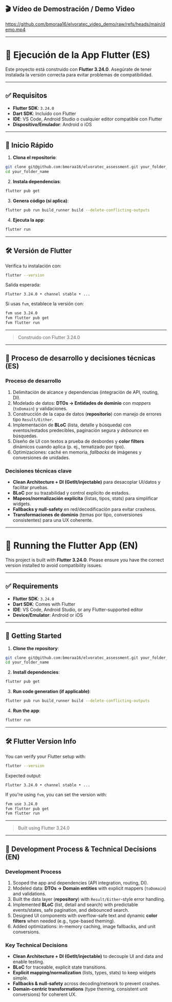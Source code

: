 ## 🎬 Vídeo de Demostración / Demo Video

https://github.com/bmoraa16/elvoratec_video_demo/raw/refs/heads/main/demo.mp4

---

# 📱 Ejecución de la App Flutter (ES)

Este proyecto está construido con **Flutter 3.24.0**. Asegúrate de tener instalada la versión correcta para evitar problemas de compatibilidad.

---

## ✅ Requisitos

- **Flutter SDK**: `3.24.0`  
- **Dart SDK**: Incluido con Flutter  
- **IDE**: VS Code, Android Studio o cualquier editor compatible con Flutter  
- **Dispositivo/Emulador**: Android o iOS

---

## 🚀 Inicio Rápido

1. **Clona el repositorio**:
```bash
git clone git@github.com:bmoraa16/elvoratec_assessment.git your_folder_name
cd your_folder_name
```

2. **Instala dependencias**:
```bash
flutter pub get
```

3. **Genera código (si aplica)**:
```bash
flutter pub run build_runner build --delete-conflicting-outputs
```

4. **Ejecuta la app**:
```bash
flutter run
```

---

## 🛠️ Versión de Flutter

Verifica tu instalación con:

```bash
flutter --version
```

Salida esperada:
```
Flutter 3.24.0 • channel stable • ...
```

Si usas `fvm`, establece la versión con:
```bash
fvm use 3.24.0
fvm flutter pub get
fvm flutter run
```

---

> Construido con Flutter 3.24.0

---

## 🧠 Proceso de desarrollo y decisiones técnicas (ES)

### Proceso de desarrollo
1. Delimitación de alcance y dependencias (integración de API, routing, DI).  
2. Modelado de datos: **DTOs → Entidades de dominio** con *mappers* (`toDomain`) y validaciones.  
3. Construcción de la capa de datos (**repositorio**) con manejo de errores tipo `Result/Either`.  
4. Implementación de **BLoC** (lista, detalle y búsqueda) con eventos/estados predecibles, paginación segura y *debounce* en búsquedas.  
5. Diseño de UI con textos a prueba de desbordes y **color filters** dinámicos cuando aplica (p. ej., tematizado por tipo).  
6. Optimizaciones: caché en memoria, *fallbacks* de imágenes y conversiones de unidades.  

### Decisiones técnicas clave
- **Clean Architecture + DI (GetIt/injectable)** para desacoplar UI/datos y facilitar pruebas.  
- **BLoC** por su trazabilidad y control explícito de estados.  
- **Mapeos/normalización explícita** (listas, tipos, stats) para simplificar widgets.  
- **Fallbacks y null-safety** en red/decodificación para evitar crasheos.  
- **Transformaciones de dominio** (temas por tipo, conversiones consistentes) para una UX coherente.


---

# 🧭 Running the Flutter App (EN)

This project is built with **Flutter 3.24.0**. Please ensure you have the correct version installed to avoid compatibility issues.

---

## ✅ Requirements

- **Flutter SDK**: `3.24.0`  
- **Dart SDK**: Comes with Flutter  
- **IDE**: VS Code, Android Studio, or any Flutter-supported editor  
- **Device/Emulator**: Android or iOS

---

## 🚀 Getting Started

1. **Clone the repository**:
```bash
git clone git@github.com:bmoraa16/elvoratec_assessment.git your_folder_name
cd your_folder_name
```

2. **Install dependencies**:
```bash
flutter pub get
```

3. **Run code generation (if applicable)**:
```bash
flutter pub run build_runner build --delete-conflicting-outputs
```

4. **Run the app**:
```bash
flutter run
```

---

## 🛠️ Flutter Version Info

You can verify your Flutter setup with:

```bash
flutter --version
```

Expected output:
```
Flutter 3.24.0 • channel stable • ...
```

If you're using `fvm`, you can set the version with:
```bash
fvm use 3.24.0
fvm flutter pub get
fvm flutter run
```

---

> Built using Flutter 3.24.0

---

## 🧠 Development Process & Technical Decisions (EN)

### Development Process
1. Scoped the app and dependencies (API integration, routing, DI).  
2. Modeled data: **DTOs → Domain entities** with explicit mappers (`toDomain`) and validations.  
3. Built the data layer (**repository**) with `Result/Either`-style error handling.  
4. Implemented **BLoC** (list, detail and search) with predictable events/states, safe pagination, and debounced search.  
5. Designed UI components with overflow-safe text and dynamic **color filters** when needed (e.g., type-based theming).  
6. Added optimizations: in-memory caching, image fallbacks, and unit conversions.

### Key Technical Decisions
- **Clean Architecture + DI (GetIt/injectable)** to decouple UI and data and enable testing.  
- **BLoC** for traceable, explicit state transitions.  
- **Explicit mapping/normalization** (lists, types, stats) to keep widgets simple.  
- **Fallbacks & null-safety** across decoding/network to prevent crashes.  
- **Domain-centric transformations** (type theming, consistent unit conversions) for coherent UX.

